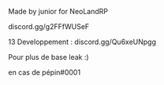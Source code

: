 Made by junior for NeoLandRP 

discord.gg/g2FFfWUSeF


13 Developpement : discord.gg/Qu6xeUNpgg

Pour plus de base leak :)




en cas de pépin#0001
